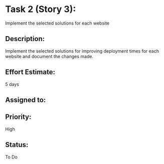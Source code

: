 # Task 2 (Story 3): 
Implement the selected solutions for each website

## Description:
Implement the selected solutions for improving deployment times for each website and document the changes made.

## Effort Estimate:
5 days

## Assigned to:

## Priority:
High

## Status:
To Do
